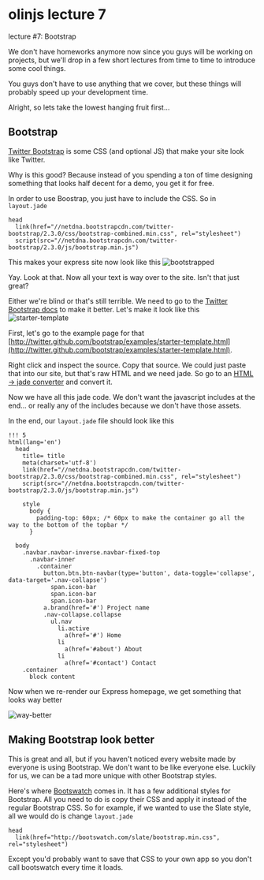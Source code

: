 # olinjs lecture 7

lecture #7: Bootstrap

We don't have homeworks anymore now since you guys will be working on projects, but we'll drop in a few short lectures from time to time to introduce some cool things.

You guys don't have to use anything that we cover, but these things will probably speed up your development time.

Alright, so lets take the lowest hanging fruit first...

## Bootstrap

[Twitter Bootstrap](http://twitter.github.com/bootstrap/) is some CSS (and optional JS) that make your site look like Twitter.

Why is this good? Because instead of you spending a ton of time designing something that looks half decent for a demo, you get it for free.

In order to use Boostrap, you just have to include the CSS. So in `layout.jade`

```jade
head
  link(href="//netdna.bootstrapcdn.com/twitter-bootstrap/2.3.0/css/bootstrap-combined.min.css", rel="stylesheet")
  script(src="//netdna.bootstrapcdn.com/twitter-bootstrap/2.3.0/js/bootstrap.min.js")
```

This makes your express site now look like this
![bootstrapped](https://raw.github.com/olinjs/olinjs-7/master/imgs/bootstrapped.png?login=jiahuang&token=6da1da7a337d8f4e0bcd86700bbbb505)

Yay. Look at that. Now all your text is way over to the site. Isn't that just great? 

Either we're blind or that's still terrible. We need to go to the [Twitter Bootstrap docs](http://twitter.github.com/bootstrap/getting-started.html#examples) to make it better. 
Let's make it look like this 
![starter-template](https://raw.github.com/olinjs/olinjs-7/master/imgs/starter-template.png?login=jiahuang&token=805f6af8da06ab95d69227c80a539e78)

First, let's go to the example page for that [http://twitter.github.com/bootstrap/examples/starter-template.html](http://twitter.github.com/bootstrap/examples/starter-template.html).

Right click and inspect the source. Copy that source. We could just paste that into our site, but that's raw HTML and we need jade. So go to an [HTML -> jade converter](http://html2jade.aaron-powell.com/) and convert it. 

Now we have all this jade code. We don't want the javascript includes at the end... or really any of the includes because we don't have those assets.

In the end, our `layout.jade` file should look like this

```jade
!!! 5
html(lang='en')
  head
    title= title
    meta(charset='utf-8')
    link(href="//netdna.bootstrapcdn.com/twitter-bootstrap/2.3.0/css/bootstrap-combined.min.css", rel="stylesheet")
    script(src="//netdna.bootstrapcdn.com/twitter-bootstrap/2.3.0/js/bootstrap.min.js")

    style
      body {
        padding-top: 60px; /* 60px to make the container go all the way to the bottom of the topbar */
      }
  
  body
    .navbar.navbar-inverse.navbar-fixed-top
      .navbar-inner
        .container
          button.btn.btn-navbar(type='button', data-toggle='collapse', data-target='.nav-collapse')
            span.icon-bar
            span.icon-bar
            span.icon-bar
          a.brand(href='#') Project name
          .nav-collapse.collapse
            ul.nav
              li.active
                a(href='#') Home
              li
                a(href='#about') About
              li
                a(href='#contact') Contact
    .container
      block content
```

Now when we re-render our Express homepage, we get something that looks way better

![way-better](https://raw.github.com/olinjs/olinjs-7/master/imgs/way-better.png?login=jiahuang&token=7d192f8358ab91c27e370f57bc32f07b)

## Making Bootstrap look better

This is great and all, but if you haven't noticed every website made by everyone is using Bootstrap. We don't want to be like everyone else. Luckily for us, we can be a tad more unique with other Bootstrap styles.

Here's where [Bootswatch](http://bootswatch.com/) comes in. It has a few additional styles for Bootstrap. All you need to do is copy their CSS and apply it instead of the regular Bootstrap CSS. So for example, if we wanted to use the Slate style, all we would do is change `layout.jade`

```jade
head
  link(href="http://bootswatch.com/slate/bootstrap.min.css", rel="stylesheet")
```

Except you'd probably want to save that CSS to your own app so you don't call bootswatch every time it loads. 
